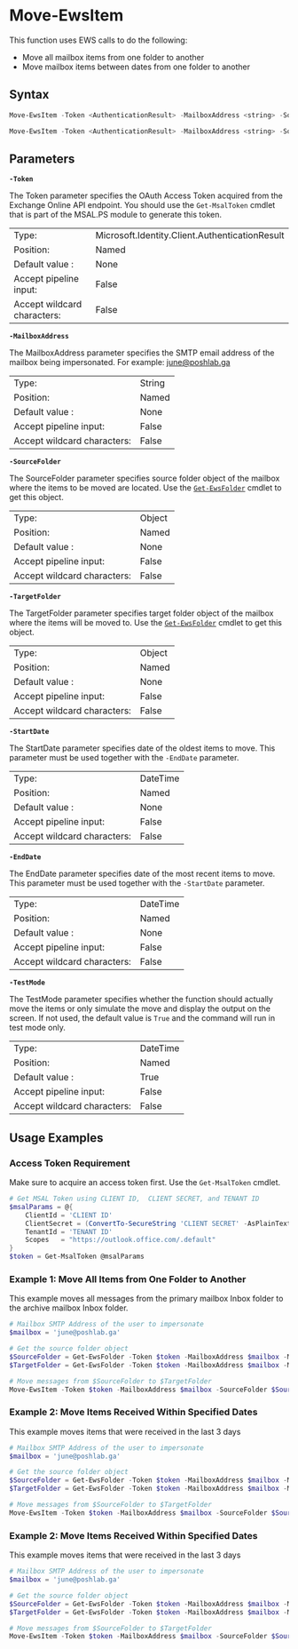 # Move-EwsItem

This function uses EWS calls to do the following:
- Move all mailbox items from one folder to another
- Move mailbox items between dates from one folder to another

## Syntax

```PowerShell
Move-EwsItem -Token <AuthenticationResult> -MailboxAddress <string> -SourceFolder <Object> -TargetFolder <Object> [-TestMode <bool>] [<CommonParameters>]
```

```PowerShell
Move-EwsItem -Token <AuthenticationResult> -MailboxAddress <string> -SourceFolder <Object> -TargetFolder <Object> -StartDate <datetime> -EndDate <datetime> [-TestMode <bool>] [<CommonParameters>]
```

## Parameters

**`-Token`**

The Token parameter specifies the OAuth Access Token acquired from the Exchange Online API endpoint. You should use the `Get-MsalToken` cmdlet that is part of the MSAL.PS module to generate this token.

|   |   |
|---|---|
| Type: | Microsoft.Identity.Client.AuthenticationResult |
| Position: | Named |
| Default value : | None |
| Accept pipeline input: | False |
| Accept wildcard characters: | False |

**`-MailboxAddress`**

The MailboxAddress parameter specifies the SMTP email address of the mailbox being impersonated. For example: june@poshlab.ga

|   |   |
|---|---|
| Type: | String |
| Position: | Named |
| Default value : | None |
| Accept pipeline input: | False |
| Accept wildcard characters: | False |

**`-SourceFolder`**

The SourceFolder parameter specifies source folder object of the mailbox where the items to be moved are located. Use the [`Get-EwsFolder`](docs/Get-EwsFolder.md) cmdlet to get this object.

|   |   |
|---|---|
| Type: | Object |
| Position: | Named |
| Default value : | None |
| Accept pipeline input: | False |
| Accept wildcard characters: | False |

**`-TargetFolder`**

The TargetFolder parameter specifies target folder object of the mailbox where the items will be moved to. Use the [`Get-EwsFolder`](docs/Get-EwsFolder.md) cmdlet to get this object.

|   |   |
|---|---|
| Type: | Object |
| Position: | Named |
| Default value : | None |
| Accept pipeline input: | False |
| Accept wildcard characters: | False |

**`-StartDate`**

The StartDate parameter specifies date of the oldest items to move. This parameter must be used together with the `-EndDate` parameter.

|   |   |
|---|---|
| Type: | DateTime |
| Position: | Named |
| Default value : | None |
| Accept pipeline input: | False |
| Accept wildcard characters: | False |

**`-EndDate`**

The EndDate parameter specifies date of the most recent items to move. This parameter must be used together with the `-StartDate` parameter.

|   |   |
|---|---|
| Type: | DateTime |
| Position: | Named |
| Default value : | None |
| Accept pipeline input: | False |
| Accept wildcard characters: | False |

**`-TestMode`**

The TestMode parameter specifies whether the function should actually move the items or only simulate the move and display the output on the screen. If not used, the default value is `True` and the command will run in test mode only.

|   |   |
|---|---|
| Type: | DateTime |
| Position: | Named |
| Default value : | True |
| Accept pipeline input: | False |
| Accept wildcard characters: | False |

## Usage Examples

### Access Token Requirement

Make sure to acquire an access token first. Use the `Get-MsalToken` cmdlet.

```PowerShell
# Get MSAL Token using CLIENT ID,  CLIENT SECRET, and TENANT ID
$msalParams = @{
    ClientId = 'CLIENT ID'
    ClientSecret = (ConvertTo-SecureString 'CLIENT SECRET' -AsPlainText -Force)
    TenantId = 'TENANT ID'
    Scopes   = "https://outlook.office.com/.default"
}
$token = Get-MsalToken @msalParams
```

### Example 1: Move All Items from One Folder to Another

This example moves all messages from the primary mailbox Inbox folder to the archive mailbox Inbox folder.

```PowerShell
# Mailbox SMTP Address of the user to impersonate
$mailbox = 'june@poshlab.ga'

# Get the source folder object
$SourceFolder = Get-EwsFolder -Token $token -MailboxAddress $mailbox -MailboxType Primary -FolderName Inbox
$TargetFolder = Get-EwsFolder -Token $token -MailboxAddress $mailbox -MailboxType Archive -FolderName Inbox

# Move messages from $SourceFolder to $TargetFolder
Move-EwsItem -Token $token -MailboxAddress $mailbox -SourceFolder $SourceFolder -TargetFolder $TargetFolder -TestMode $false

```

### Example 2: Move Items Received Within Specified Dates

This example moves items that were received in the last 3 days

```PowerShell
# Mailbox SMTP Address of the user to impersonate
$mailbox = 'june@poshlab.ga'

# Get the source folder object
$SourceFolder = Get-EwsFolder -Token $token -MailboxAddress $mailbox -MailboxType Primary -FolderName Inbox
$TargetFolder = Get-EwsFolder -Token $token -MailboxAddress $mailbox -MailboxType Archive -FolderName Inbox

# Move messages from $SourceFolder to $TargetFolder
Move-EwsItem -Token $token -MailboxAddress $mailbox -SourceFolder $SourceFolder -TargetFolder $TargetFolder -StartDate (Get-Date).AddDays(-3) -EndDate (Get-Date)
```

### Example 2: Move Items Received Within Specified Dates

This example moves items that were received in the last 3 days

```PowerShell
# Mailbox SMTP Address of the user to impersonate
$mailbox = 'june@poshlab.ga'

# Get the source folder object
$SourceFolder = Get-EwsFolder -Token $token -MailboxAddress $mailbox -MailboxType Primary -FolderName Inbox
$TargetFolder = Get-EwsFolder -Token $token -MailboxAddress $mailbox -MailboxType Archive -FolderName Inbox

# Move messages from $SourceFolder to $TargetFolder
Move-EwsItem -Token $token -MailboxAddress $mailbox -SourceFolder $SourceFolder -TargetFolder $TargetFolder -StartDate (Get-Date).AddDays(-3) -EndDate (Get-Date)
```